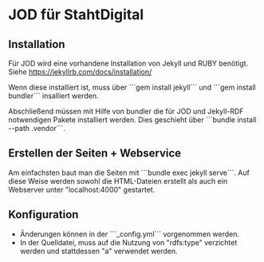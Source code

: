 # JOD für StahtDigital

## Installation

Für JOD wird eine vorhandene Installation von Jekyll und RUBY benötigt.
Siehe https://jekyllrb.com/docs/installation/

Wenn diese installiert ist, muss über ´´´gem install jekyll´´´ und
´´´gem install bundler´´´ insalliert werden.

Abschließend müssen mit Hilfe von bundler die für JOD und Jekyll-RDF notwendigen Pakete installiert werden.
Dies geschieht über ´´´bundle install --path .vendor´´´.

## Erstellen der Seiten + Webservice

Am einfachsten baut man die Seiten mit ´´´bundle exec jekyll serve´´´.
Auf diese Weise werden sowohl die HTML-Dateien erstellt als auch ein Webserver unter "localhost:4000" gestartet.

## Konfiguration

- Änderungen können in der ´´´_config.yml´´´ vorgenommen werden.
- In der Quelldatei, muss auf die Nutzung von "rdfs:type" verzichtet werden und stattdessen "a" verwendet werden.
